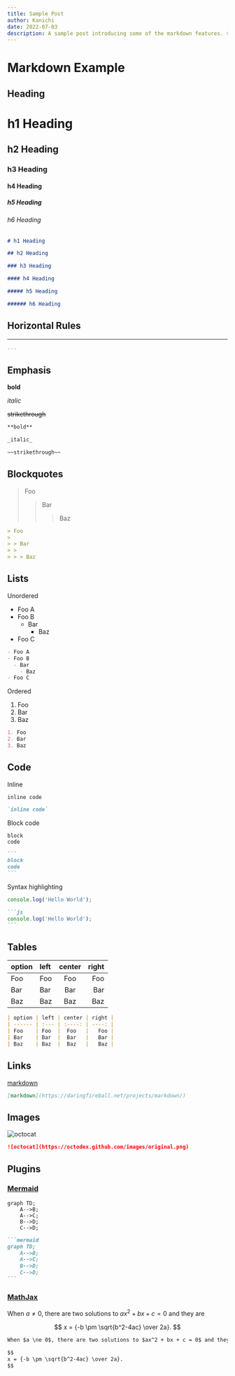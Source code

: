 ```yaml
---
title: Sample Post
author: Kanichi
date: 2022-07-03
description: A sample post introducing some of the markdown features. 😀
---
```


# Markdown Example

## Heading

# h1 Heading

## h2 Heading

### h3 Heading

#### h4 Heading

##### h5 Heading

###### h6 Heading

```markdown
# h1 Heading

## h2 Heading

### h3 Heading

#### h4 Heading

##### h5 Heading

###### h6 Heading
```

## Horizontal Rules

---

```markdown
---
```

## Emphasis

**bold**

_italic_

~~strikethrough~~

```markdown
**bold**

_italic_

~~strikethrough~~
```

## Blockquotes

> Foo
>
> > Bar
> >
> > > Baz

```markdown
> Foo
>
> > Bar
> >
> > > Baz
```

## Lists

Unordered

- Foo A
- Foo B
  - Bar
    - Baz
- Foo C

```markdown
- Foo A
- Foo B
  - Bar
    - Baz
- Foo C
```

Ordered

1. Foo
2. Bar
3. Baz

```markdown
1. Foo
2. Bar
3. Baz
```

## Code

Inline

`inline code`

```markdown
`inline code`
```

Block code

```
block
code
```

````markdown
```
block
code
```
````

Syntax highlighting

```js
console.log('Hello World');
```

````markdown
```js
console.log('Hello World');
```
````

## Tables

| option | left | center | right |
| ------ | :--- | :----: | ----: |
| Foo    | Foo  |  Foo   |   Foo |
| Bar    | Bar  |  Bar   |   Bar |
| Baz    | Baz  |  Baz   |   Baz |

```markdown
| option | left | center | right |
| ------ | :--- | :----: | ----: |
| Foo    | Foo  |  Foo   |   Foo |
| Bar    | Bar  |  Bar   |   Bar |
| Baz    | Baz  |  Baz   |   Baz |
```

## Links

[markdown](https://daringfireball.net/projects/markdown/)

```markdown
[markdown](https://daringfireball.net/projects/markdown/)
```

## Images

![octocat](https://octodex.github.com/images/original.png)

```markdown
![octocat](https://octodex.github.com/images/original.png)
```

## Plugins

### [Mermaid](https://mermaid-js.github.io/mermaid/#/)

```mermaid
graph TD;
    A-->B;
    A-->C;
    B-->D;
    C-->D;
```

````markdown
```mermaid
graph TD;
    A-->B;
    A-->C;
    B-->D;
    C-->D;
```
````

### [MathJax](https://www.mathjax.org/)

When $a \ne 0$, there are two solutions to $ax^2 + bx + c = 0$ and they are

$$
x = {-b \pm \sqrt{b^2-4ac} \over 2a}.
$$

```markdown
When $a \ne 0$, there are two solutions to $ax^2 + bx + c = 0$ and they are

$$
x = {-b \pm \sqrt{b^2-4ac} \over 2a}.
$$
```
